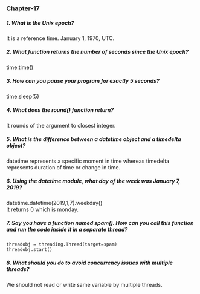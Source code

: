 ### Chapter-17
##### 1. What is the Unix epoch?
It is a reference time. January 1, 1970, UTC.

##### 2. What function returns the number of seconds since the Unix epoch?
time.time()

##### 3. How can you pause your program for exactly 5 seconds?
time.sleep(5)

##### 4. What does the round() function return?
It rounds of the argument to closest integer.

##### 5. What is the difference between a datetime object and a timedelta object?
datetime represents a specific moment in time whereas timedelta represents duration of time or change in time.

##### 6. Using the datetime module, what day of the week was January 7, 2019?
datetime.datetime(2019,1,7).weekday()\
It returns 0 which is monday.

##### 7. Say you have a function named spam(). How can you call this function and run the code inside it in a separate thread?
```
threadobj = threading.Thread(target=spam)
threadobj.start()
```

##### 8. What should you do to avoid concurrency issues with multiple threads?
We should not read or write same variable by multiple threads.
